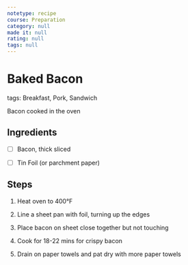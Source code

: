 ```yaml
---
notetype: recipe
course: Preparation
category: null
made it: null
rating: null
tags: null
---
```

# Baked Bacon

tags: Breakfast, Pork, Sandwich

Bacon cooked in the oven

## Ingredients
- [ ] Bacon, thick sliced
- [ ] Tin Foil (or parchment paper)


## Steps
1) Heat oven to 400°F

2) Line a sheet pan with foil, turning up the edges

3) Place bacon on sheet close together but not touching

4) Cook for 18-22 mins for crispy bacon

5) Drain on paper towels and pat dry with more paper towels

